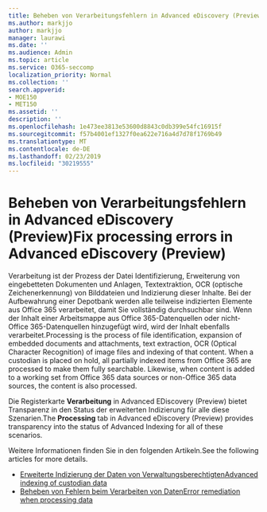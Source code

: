 ```yaml
---
title: Beheben von Verarbeitungsfehlern in Advanced eDiscovery (Preview)
ms.author: markjjo
author: markjjo
manager: laurawi
ms.date: ''
ms.audience: Admin
ms.topic: article
ms.service: O365-seccomp
localization_priority: Normal
ms.collection: ''
search.appverid:
- MOE150
- MET150
ms.assetid: ''
description: ''
ms.openlocfilehash: 1e473ee3813e53600d8843c0db399e54fc16915f
ms.sourcegitcommit: f57b4001ef1327f0ea622e716a4d7d78f1769b49
ms.translationtype: MT
ms.contentlocale: de-DE
ms.lasthandoff: 02/23/2019
ms.locfileid: "30219555"
---
```

# <a name="fix-processing-errors-in-advanced-ediscovery-preview"></a><span data-ttu-id="fdea8-102">Beheben von Verarbeitungsfehlern in Advanced eDiscovery (Preview)</span><span class="sxs-lookup"><span data-stu-id="fdea8-102">Fix processing errors in Advanced eDiscovery (Preview)</span></span>

<span data-ttu-id="fdea8-p101">Verarbeitung ist der Prozess der Datei Identifizierung, Erweiterung von eingebetteten Dokumenten und Anlagen, Textextraktion, OCR (optische Zeichenerkennung) von Bilddateien und Indizierung dieser Inhalte.  Bei der Aufbewahrung einer Depotbank werden alle teilweise indizierten Elemente aus Office 365 verarbeitet, damit Sie vollständig durchsuchbar sind.  Wenn der Inhalt einer Arbeitsmappe aus Office 365-Datenquellen oder nicht-Office 365-Datenquellen hinzugefügt wird, wird der Inhalt ebenfalls verarbeitet.</span><span class="sxs-lookup"><span data-stu-id="fdea8-p101">Processing is the process of file identification, expansion of embedded documents and attachments, text extraction, OCR (Optical Character Recognition) of image files and indexing of that content.  When a custodian is placed on hold, all partially indexed items from Office 365 are processed to make them fully searchable.  Likewise, when content is added to a working set from Office 365 data sources or non-Office 365 data sources, the content is also processed.</span></span>

<span data-ttu-id="fdea8-106">Die Registerkarte **Verarbeitung** in Advanced EDiscovery (Preview) bietet Transparenz in den Status der erweiterten Indizierung für alle diese Szenarien.</span><span class="sxs-lookup"><span data-stu-id="fdea8-106">The **Processing** tab in Advanced eDiscovery (Preview) provides transparency into the status of Advanced Indexing for all of these scenarios.</span></span>

<span data-ttu-id="fdea8-107">Weitere Informationen finden Sie in den folgenden Artikeln.</span><span class="sxs-lookup"><span data-stu-id="fdea8-107">See the following articles for more details.</span></span>

- [<span data-ttu-id="fdea8-108">Erweiterte Indizierung der Daten von Verwaltungsberechtigten</span><span class="sxs-lookup"><span data-stu-id="fdea8-108">Advanced indexing of custodian data</span></span>](indexing-custodian-data.md)
- [<span data-ttu-id="fdea8-109">Beheben von Fehlern beim Verarbeiten von Daten</span><span class="sxs-lookup"><span data-stu-id="fdea8-109">Error remediation when processing data</span></span>](error-remediation.md)
